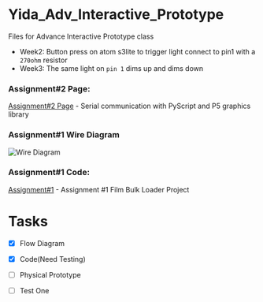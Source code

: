 # Yida_Adv_Interactive_Prototype
Files for Advance Interactive Prototype class
+ Week2: Button press on atom s3lite to trigger light connect to pin1 with a `270ohm` resistor
+ Week3: The same light on `pin 1` dims up and dims down


### Assignment#2 Page:
[Assignment#2 Page](Assignment#2) - Serial communication with PyScript and P5 graphics library  

### Assignment#1 Wire Diagram
![Wire Diagram](../main/img/Diagram.jpg)

### Assignment#1 Code:
[Assignment#1](Assignment#1/Assignment#1_Complete.py) - Assignment #1 Film Bulk Loader Project

# Tasks
- [x] Flow Diagram
- [x] Code(Need Testing)
- [ ] Physical Prototype
- [ ] Test One

